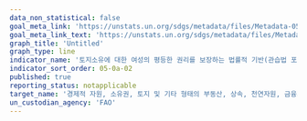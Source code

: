 ```yaml
---
data_non_statistical: false
goal_meta_link: 'https://unstats.un.org/sdgs/metadata/files/Metadata-05-0a-02.pdf'
goal_meta_link_text: 'https://unstats.un.org/sdgs/metadata/files/Metadata-05-0a-02.pdf'
graph_title: 'Untitled'
graph_type: line
indicator_name: '토지소유에 대한 여성의 평등한 권리를 보장하는 법률적 기반(관습법 포함)을 갖춘 국가의 비율'
indicator_sort_order: 05-0a-02
published: true
reporting_status: notapplicable
target_name: '경제적 자원, 소유권, 토지 및 기타 형태의 부동산, 상속, 천연자원, 금융서비스 등의 평등한 권리를 여성에게 보장하도록 개혁 실시'
un_custodian_agency: 'FAO'
---
```

